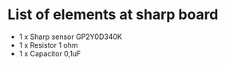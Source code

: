 # List of elements at sharp board
- 1 x Sharp sensor GP2Y0D340K 
- 1 x Resistor 1 ohm
- 1 x Capacitor 0,1uF
